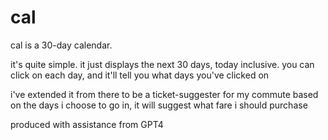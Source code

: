 # cal

cal is a 30-day calendar.

it's quite simple.
it just displays the next 30 days, today inclusive.
you can click on each day, and it'll tell you what days you've clicked on

i've extended it from there to be a ticket-suggester for my commute
based on the days i choose to go in, it will suggest what fare i should purchase

produced with assistance from GPT4